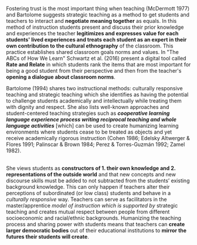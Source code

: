 Fostering trust is the most important thing when teaching (McDermott 1977) and Bartolome suggests strategic teaching as a method to get students and teachers to interact and **negotiate meaning together** as equals. In this method of instruction students present and discuss their prior knowledge and experiences the teacher **legitimizes and expresses value for each students' lived experiences and treats each student as an expert in their own contribution to the cultural ethnography** of the classroom. This practice establishes shared classroom goals norms and values. In "The ABCs of How We Learn" Schwartz et al. (2016) present a digital tool called **Rate and Relate** in which students rank the items that are most important for being a good student from their perspective and then from the teacher's **opening a dialogue about classroom norms**.

Bartolome (1994) shares two instructional methods: culturally responsive teaching and strategic teaching which she identifies as having the potential to challenge students academically and intellectually while treating them with dignity and respect. She also lists well-known approaches and student-centered teaching strategies such as **<i>cooperative learning language experience process writing reciprocal teaching and whole language activities</i>** [which] can be used to create humanizing learning environments where students cease to be treated as objects and yet receive academically rigorous instruction (Cohen 1986; Edelsky Altwerger &amp; Flores 1991; Palinscar &amp; Brown 1984; Perez &amp; Torres-Guzmán 1992; Zamel 1982).</p>  <p><br>She views students as **constructors of 1. their own knowledge and 2. representations of the outside world** and that new concepts and new discourse skills must be added to not subtracted from the students’ existing background knowledge. This can only happen if teachers alter their perceptions of subordinated (or low class) students and behave in a <i>culturally responsive</i> way. Teachers can serve as facilitators in the master/apprentice<i> model of instruction which is supported by </i>strategic teaching and creates mutual respect between people from different socioeconomic and racial/ethnic backgrounds. Humanizing the teaching process and sharing power with students means that teachers can **create larger democratic bodies** out of their educational institutions to **mirror the futures their students will create**.